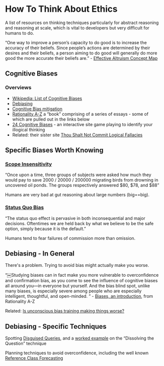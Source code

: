 # How To Think About Ethics
A list of resources on thinking techniques particularly for abstract reasoning and reasoning at scale, which is vital to developers but very difficult 
for humans to do.

“One way to improve a person’s capacity to do good is to increase the accuracy of their beliefs. 
Since people’s actions are determined by their desires and their beliefs, a person aiming to do good 
will generally do more good the more accurate their beliefs are.” - [Effective Altruism Concept Map](https://concepts.effectivealtruism.org/concepts/improving-the-accuracy-of-beliefs/)

## Cognitive Biases
### Overviews

- [Wikipedia: List of Cognitive Biases](https://en.wikipedia.org/wiki/List_of_cognitive_biases)
- [Debiasing](https://en.wikipedia.org/wiki/Debiasing)
- [Cognitive Bias mitigation](https://en.wikipedia.org/wiki/Cognitive_bias_mitigation)
- [Rationality A-Z](https://www.lesswrong.com/rationality) a “book” comprising of a series of essays - some of which are pulled out in the links below
- [24 Cognitive Biases](https://yourbias.is/) - an interactive site game playing to identify your illogical thinking
- Related: their sister site [Thou Shalt Not Commit Logical Fallacies](https://yourlogicalfallacyis.com/)

## Specific Biases Worth Knowing

### [Scope Insensitivity](https://www.lesswrong.com/s/waF2Pomid7YHjfEDt/p/2ftJ38y9SRBCBsCzy)
“Once upon a time, three groups of subjects were asked how much they would pay to save 2000 / 20000 / 200000 migrating birds from drowning in uncovered oil ponds. The groups respectively answered $80, $78, and $88”

Humans are very bad at gut reasoning about large numbers (big==big). 

### [Status Quo Bias](https://www.psychologytoday.com/us/blog/after-service/201609/how-powerful-is-status-quo-bias)
“The status quo effect is pervasive in both inconsequential and major decisions. Oftentimes we are held back by what we believe to be the safe option, simply because it is the default.”

Humans tend to fear failures of commission more than omission.

## Debiasing - In General
There's a problem. Trying to avoid bias might actually make you worse.

“￼Studying biases can in fact make you more vulnerable to overconfidence and confirmation bias, as you come to see the influence of cognitive biases all around you—in everyone but yourself. And the bias blind spot, unlike many biases, is especially severe among people who are especially intelligent, thoughtful, and open-minded. ” - [Biases, an introduction](https://www.lesswrong.com/posts/ptxnyfLWqRZ98wnYi/biases-an-introduction), from Rationality A-Z

Related: [Is unconscious bias training making things worse?](http://www.ugmconsulting.com/Is-unconscious-bias-training-making-things-worse.html)

## Debiasing - Specific Techniques

Spotting [Disguised Queries](https://www.lesserwrong.com/posts/4FcxgdvdQP45D6Skg/disguised-queries), and a [worked example](https://www.lesserwrong.com/s/NHXY86jBahi968uW4/p/895quRDaK6gR2rM82) on the “Dissolving the Question” technique

Planning techniques to avoid overconfidence, including the well known [Reference Class Forecasting](https://medium.com/@owenshen/planning-101-techniques-and-research-9bfff1a01abd)
